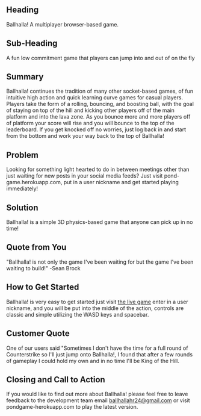 ## Heading ##

 Ballhalla! A multiplayer browser-based game.

## Sub-Heading ##

 A fun low commitment game that players can jump into and out of on the fly

## Summary ##

 Ballhalla! continues the tradition of many other socket-based games, of fun intuitive high action and quick learning curve games for casual players. Players take the form of a rolling, bouncing, and boosting ball, with the goal of staying on top of the hill and kicking other players off of the main platform and into the lava zone. As you bounce more and more players off of platform your score will rise and you will bounce to the top of the leaderboard. If you get knocked off no worries, just log back in and start from the bottom and work your way back to the top of Ballhalla!

## Problem ##

 Looking for something light hearted to do in between meetings other than just waiting for new posts in your social media feeds? Just visit pond-game.herokuapp.com, put in a user nickname and get started playing immediately!

## Solution ##

 Ballhalla! is a simple 3D physics-based game that anyone can pick up in no time!

## Quote from You ##

  "Ballhalla! is not only the game I've been waiting for but the game I've been waiting to build!"
   -Sean Brock

## How to Get Started ##

 Ballhalla! is very easy to get started just visit [the live game](http://pond-game.herokuapp.com) enter in a user nickname, and you will be put into the middle of the action, controls are classic and simple utilizing the WASD keys and spacebar.

## Customer Quote ##

  One of our users said "Sometimes I don't have the time for a full round of Counterstrike so I'll just jump onto Ballhalla!, I found that after a few rounds of gameplay I could hold my own and in no time I'll be King of the Hill.

## Closing and Call to Action ##

  If you would like to find out more about Ballhalla! please feel free to leave feedback to the development team email ballhallahr24@gmail.com or visit pondgame-herokuapp.com to play the latest version.
